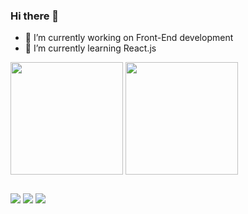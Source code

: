 ### Hi there 👋



- 🔭 I’m currently working on Front-End development
- 🌱 I’m currently learning React.js


<div>
  <img align="center" height="180em" src="https://github-readme-stats.vercel.app/api?username=webdevcampos" />

  <img align="center" height="180em" src="https://github-readme-stats.vercel.app/api/top-langs/?username=webdevcampos" />
</div> 

 ##
 
<a href="mailto:webdevcampos@gmail.com"><img src="https://img.shields.io/badge/Gmail-D14836?style=for-the-badge&logo=gmail&logoColor=white"></a>
<a href="https://www.facebook.com/marcusvinicius.tavaresrangel"><img src="https://img.shields.io/badge/Facebook-1877F2?style=for-the-badge&logo=facebook&logoColor=white"></a>
<a href="https://www.instagram.com/marcusviniciustavaresrangel/"><img src="https://img.shields.io/badge/Instagram-E4405F?style=for-the-badge&logo=instagram&logoColor=white"></a>

